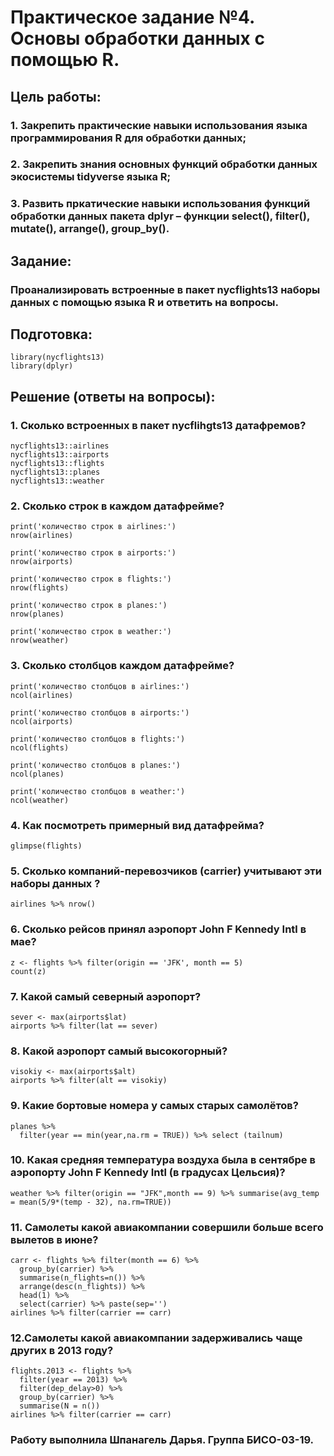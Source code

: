 # Практическое задание №4. Основы обработки данных с помощью R.
## Цель работы:
### 1. Закрепить практические навыки использования языка программирования R для обработки данных;
### 2. Закрепить знания основных функций обработки данных экосистемы tidyverse языка R;
### 3. Развить пркатические навыки использования функций обработки данных пакета dplyr – функции select(), filter(), mutate(), arrange(), group_by().
## Задание:
### Проанализировать встроенные в пакет nycflights13 наборы данных с помощью языка R и ответить на вопросы.
## Подготовка:
```{r}
library(nycflights13)
library(dplyr)
```
## Решение (ответы на вопросы):
### 1. Сколько встроенных в пакет nycflihgts13 датафремов?
```{r}
nycflights13::airlines
nycflights13::airports
nycflights13::flights
nycflights13::planes
nycflights13::weather
```
### 2. Сколько строк в каждом датафрейме?
```{r}
print('количество строк в airlines:')
nrow(airlines)

print('количество строк в airports:')
nrow(airports)

print('количество строк в flights:')
nrow(flights)

print('количество строк в planes:')
nrow(planes)

print('количество строк в weather:')
nrow(weather)
```
### 3. Сколько столбцов каждом датафрейме?
```{r}
print('количество столбцов в airlines:')
ncol(airlines)

print('количество столбцов в airports:')
ncol(airports)

print('количество столбцов в flights:')
ncol(flights)

print('количество столбцов в planes:')
ncol(planes)

print('количество столбцов в weather:')
ncol(weather)
```
### 4. Как посмотреть примерный вид датафрейма?
```{r}
glimpse(flights)
```
### 5. Сколько компаний-перевозчиков (carrier) учитывают эти наборы данных ?
```{r}
airlines %>% nrow()
```
### 6. Сколько рейсов принял аэропорт John F Kennedy Intl в мае?
```{r}
z <- flights %>% filter(origin == 'JFK', month == 5)
count(z)
```
### 7. Какой самый северный аэропорт?
```{r}
sever <- max(airports$lat)
airports %>% filter(lat == sever)
```
### 8. Какой аэропорт самый высокогорный?
```{r}
visokiy <- max(airports$alt)
airports %>% filter(alt == visokiy)
```
### 9. Какие бортовые номера у самых старых самолётов?
```{r}
planes %>% 
  filter(year == min(year,na.rm = TRUE)) %>% select (tailnum)
```
### 10. Какая средняя температура воздуха была в сентябре в аэропорту John F Kennedy Intl (в градусах Цельсия)?
```{r}
weather %>% filter(origin == "JFK",month == 9) %>% summarise(avg_temp = mean(5/9*(temp - 32), na.rm=TRUE))
```
### 11. Самолеты какой авиакомпании совершили больше всего вылетов в июне?
```{r}
carr <- flights %>% filter(month == 6) %>%
  group_by(carrier) %>% 
  summarise(n_flights=n()) %>% 
  arrange(desc(n_flights)) %>%
  head(1) %>%
  select(carrier) %>% paste(sep='')
airlines %>% filter(carrier == carr)
```
### 12.Самолеты какой авиакомпании задерживались чаще других в 2013 году?
```{r}
flights.2013 <- flights %>% 
  filter(year == 2013) %>%
  filter(dep_delay>0) %>%
  group_by(carrier) %>% 
  summarise(N = n())
airlines %>% filter(carrier == carr)
```
### Работу выполнила Шпанагель Дарья. Группа БИСО-03-19.
